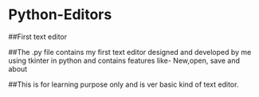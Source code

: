 # Python-Editors
##First text editor



##The .py file contains my first text editor designed and developed by me using tkinter in python and contains features like-
New,open, save and about 


##This is for learning purpose only and is ver basic kind of text editor.
